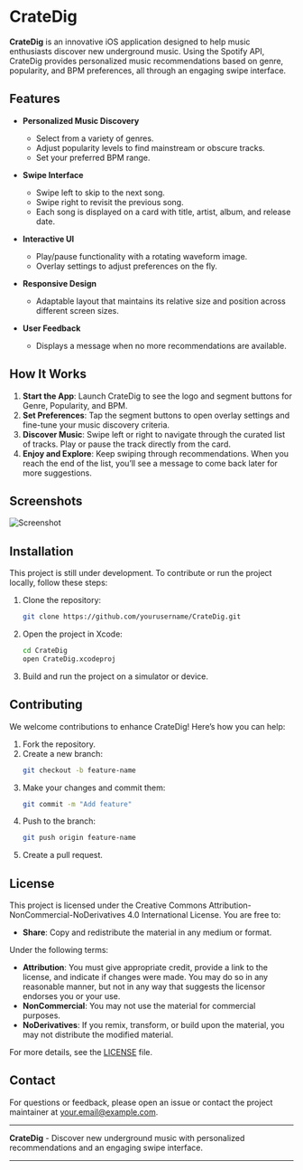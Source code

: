 # CrateDig

**CrateDig** is an innovative iOS application designed to help music enthusiasts discover new underground music. Using the Spotify API, CrateDig provides personalized music recommendations based on genre, popularity, and BPM preferences, all through an engaging swipe interface.

## Features

- **Personalized Music Discovery**
  - Select from a variety of genres.
  - Adjust popularity levels to find mainstream or obscure tracks.
  - Set your preferred BPM range.

- **Swipe Interface**
  - Swipe left to skip to the next song.
  - Swipe right to revisit the previous song.
  - Each song is displayed on a card with title, artist, album, and release date.

- **Interactive UI**
  - Play/pause functionality with a rotating waveform image.
  - Overlay settings to adjust preferences on the fly.

- **Responsive Design**
  - Adaptable layout that maintains its relative size and position across different screen sizes.

- **User Feedback**
  - Displays a message when no more recommendations are available.

## How It Works

1. **Start the App**: Launch CrateDig to see the logo and segment buttons for Genre, Popularity, and BPM.
2. **Set Preferences**: Tap the segment buttons to open overlay settings and fine-tune your music discovery criteria.
3. **Discover Music**: Swipe left or right to navigate through the curated list of tracks. Play or pause the track directly from the card.
4. **Enjoy and Explore**: Keep swiping through recommendations. When you reach the end of the list, you’ll see a message to come back later for more suggestions.

## Screenshots

![Screenshot](path/to/screenshot.png)

## Installation

This project is still under development. To contribute or run the project locally, follow these steps:

1. Clone the repository:
   ```bash
   git clone https://github.com/yourusername/CrateDig.git
   ```
2. Open the project in Xcode:
   ```bash
   cd CrateDig
   open CrateDig.xcodeproj
   ```
3. Build and run the project on a simulator or device.

## Contributing

We welcome contributions to enhance CrateDig! Here’s how you can help:

1. Fork the repository.
2. Create a new branch:
   ```bash
   git checkout -b feature-name
   ```
3. Make your changes and commit them:
   ```bash
   git commit -m "Add feature"
   ```
4. Push to the branch:
   ```bash
   git push origin feature-name
   ```
5. Create a pull request.

## License

This project is licensed under the Creative Commons Attribution-NonCommercial-NoDerivatives 4.0 International License. You are free to:

- **Share**: Copy and redistribute the material in any medium or format.

Under the following terms:

- **Attribution**: You must give appropriate credit, provide a link to the license, and indicate if changes were made. You may do so in any reasonable manner, but not in any way that suggests the licensor endorses you or your use.
- **NonCommercial**: You may not use the material for commercial purposes.
- **NoDerivatives**: If you remix, transform, or build upon the material, you may not distribute the modified material.

For more details, see the [LICENSE](LICENSE) file.

## Contact

For questions or feedback, please open an issue or contact the project maintainer at your.email@example.com.

---

**CrateDig** - Discover new underground music with personalized recommendations and an engaging swipe interface.

---

